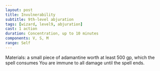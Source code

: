 ```yaml
---
layout: post
title: Invulnerability
subtitle: 9th-level abjuration
tags: [wizard, level9, abjuration]
cast: 1 action
duration: Concentration, up to 10 minutes
components: V, S, M
range: Self
---
```

Materials: a small piece of adamantine worth at least 500 gp, which the spell consumes
You are immune to all damage until the spell ends.